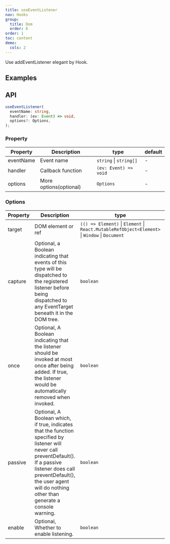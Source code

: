 ```yaml
---
title: useEventListener
nav: Hooks
group:
  title: Dom
  order: 6
order: 1
toc: content
demo:
  cols: 2
---
```


Use addEventListener elegant by Hook.

## Examples

<!-- prettier-ignore -->
<code src="./demo/demo1.tsx"></code>
<code src="./demo/demo2.tsx"></code>
<code src="./demo/demo3.tsx"></code>

## API

```typescript
useEventListener(
  eventName: string,
  handler: (ev: Event) => void,
  options?: Options,
);
```

### Property

| Property  | Description            | type                   | default |
| --------- | ---------------------- | ---------------------- | ------- |
| eventName | Event name             | `string` \| `string[]` | -       |
| handler   | Callback function      | `(ev: Event) => void`  | -       |
| options   | More options(optional) | `Options`              | -       |

### Options

| Property | Description | type | default |
| --- | --- | --- | --- |
| target | DOM element or ref | `(() => Element)` \| `Element` \| `React.MutableRefObject<Element>` \| `Window` \| `Document` | `window` |
| capture | Optional, a Boolean indicating that events of this type will be dispatched to the registered listener before being dispatched to any EventTarget beneath it in the DOM tree. | `boolean` | `false` |
| once | Optional, A Boolean indicating that the listener should be invoked at most once after being added. If true, the listener would be automatically removed when invoked. | `boolean` | `false` |
| passive | Optional, A Boolean which, if true, indicates that the function specified by listener will never call preventDefault(). If a passive listener does call preventDefault(), the user agent will do nothing other than generate a console warning. | `boolean` | `false` |
| enable | Optional, Whether to enable listening. | `boolean` | `true` |
